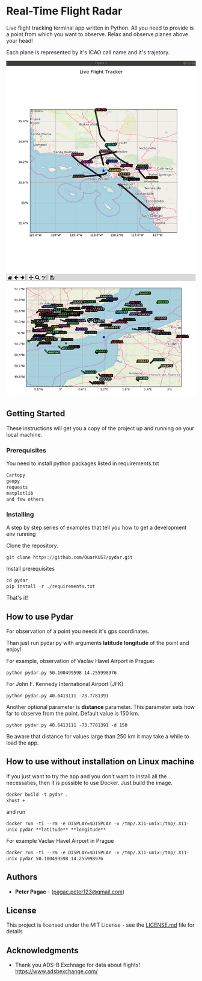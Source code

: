# Real-Time Flight Radar

Live flight tracking terminal app written in Python. All you need to provide is a point from which you want to observe.  Relax and observe planes above your head!

Each plane is represented by it's ICAO call name and it's trajetory.

![pydar](image_pydar.png)
![pydar](pydar.gif)
## Getting Started

These instructions will get you a copy of the project up and running on your local machine.

### Prerequisites
You need to install python packages listed in requirements.txt

```
Cartopy
geopy
requests
matplotlib
and few others
```
### Installing

A step by step series of examples that tell you how to get a development env running

Clone the repository.

```
git clone https://github.com/QuarKUS7/pydar.git
```
Install prerequisites

```
cd pydar
pip install -r ./requirements.txt
```
That's it!

## How to use Pydar
For observation of a point you needs it's gps coordinates.

Than just run pydar.py with arguments **latitude** **longitude** of the point and enjoy!

For example, observation of Vaclav Havel Airport in Prague:
```
python pydar.py 50.100499598 14.255998976
```
For John F. Kennedy International Airport (JFK)
```
python pydar.py 40.6413111 -73.7781391
```
Another optional parameter is **distance** parameter. This parameter sets how far to observe from the point. Default value is 150 km.

```
python pydar.py 40.6413111 -73.7781391 -d 150
```
Be aware that distance for values large than 250 km it may take a while to load the app.

## How to use without installation on Linux machine
If you just want to try the app and you don't want to install all the necessaties, then it is possible to use Docker.
Just build the image.
```
docker build -t pydar .
xhost +
```
and run
```
docker run -ti --rm -e DISPLAY=$DISPLAY -v /tmp/.X11-unix:/tmp/.X11-unix pydar **latitude** **longitude**
```
For example Vaclav Havel Airport in Prague
```
docker run -ti --rm -e DISPLAY=$DISPLAY -v /tmp/.X11-unix:/tmp/.X11-unix pydar 50.100499598 14.255998976
```
## Authors

* **Peter Pagac** - (pagac.peter123@gmail.com)

## License

This project is licensed under the MIT License - see the [LICENSE.md](LICENSE.md) file for details

## Acknowledgments

* Thank you ADS-B Exchnage for data about flights!
https://www.adsbexchange.com/
